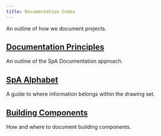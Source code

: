 ```yaml
---
title: Documentation Codex
---
```


An outline of how we document projects.

## [Documentation Principles](__Principles.md)

An outline of the SpA Documentation approach.

## [SpA Alphabet](__SpA%20Alphabet.md)

A guide to where information belongs within the drawing set.

## [Building Components](__Building%20Components.md) ##

How and where to document building components.


